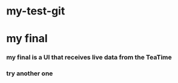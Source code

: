 # my-test-git

# my final
### my final is a UI that receives live data from the TeaTime


### try another one
